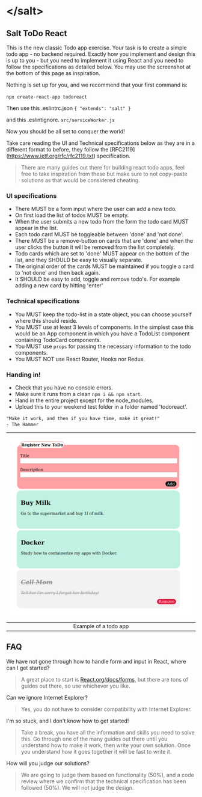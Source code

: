 # &lt;/salt&gt;

## Salt ToDo React

This is the new classic Todo app exercise. Your task is to create a simple todo app - no backend required.
Exactly how you implement and design this is up to you - but you need to implement it using React and you need to follow the specifications as detailed below. You may use the screenshot at the bottom of this page as inspiration.

Nothing is set up for you, and we recommend that your first command is:

`npx create-react-app todoreact`

Then use this .eslintrc.json
`{
    "extends": "salt"
}`

and this .eslintignore.
`src/serviceWorker.js`

Now you should be all set to conquer the world!

Take care reading the UI and Technical specifications below as they are in a different format to before, they follow the [RFC2119]
(https://www.ietf.org/rfc/rfc2119.txt) specification.

>There are many guides out there for building react todo apps, feel free to take inspiration from these but make sure to not copy-paste solutions as that would be considered cheating.

### UI specifications
* There MUST be a form input where the user can add a new todo.
* On first load the list of todos MUST be empty.
* When the user submits a new todo from the form the todo card MUST appear in the list.
* Each todo card MUST be toggleable between 'done' and 'not done'.
* There MUST be a remove-button on cards that are 'done' and when the user clicks the button it will be removed from the list completely.
* Todo cards which are set to 'done' MUST appear on the bottom of the list, and they SHOULD be easy to visually separate.
* The original order of the cards MUST be maintained if you toggle a card to 'not done' and then back again.
* It SHOULD be easy to add, toggle and remove todo's. For example adding a new card by hitting 'enter'

### Technical specifications
* You MUST keep the todo-list in a state object, you can choose yourself where this should reside.
* You MUST use at least 3 levels of components. In the simplest case this would be an App component in which you have a TodoList component containing TodoCard components.
* You MUST use `props` for passing the necessary information to the todo components.
* You MUST NOT use React Router, Hooks nor Redux.

### Handing in!
* Check that you have no console errors.
* Make sure it runs from a clean `npm i && npm start`.
* Hand in the entire project except for the node_modules.
* Upload this to your weekend test folder in a folder named 'todoreact'.

```
"Make it work, and then if you have time, make it great!"
- The Hammer
```

| ![Todo](todo.png) |
|:---:|
| Example of a todo app |

## FAQ

We have not gone through how to handle form and input in React, where can I get started?
> A great place to start is [React.org/docs/forms](https://reactjs.org/docs/forms.html), but there are tons of guides out there, so use whichever you like.

Can we ignore Internet Explorer?
> Yes, you do not have to consider compatibility with Internet Explorer.

I'm so stuck, and I don't know how to get started!
> Take a break, you have all the information and skills you need to solve this. Go through one of the many guides out there until you understand how to make it work, then write your own solution. Once you understand how it goes together it will be fast to write it.

How will you judge our solutions?
> We are going to judge them based on functionality (50%), and a code review where we confirm that the technical specification has been followed (50%). We will not judge the design.
